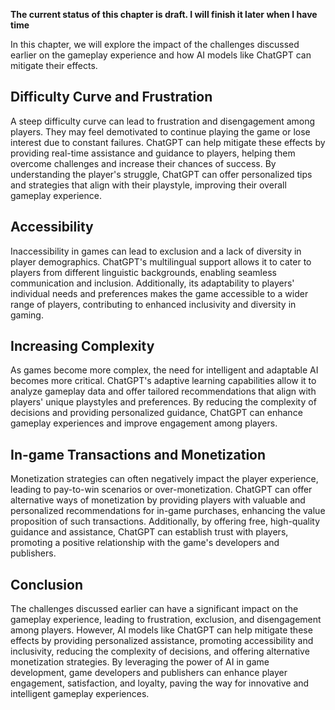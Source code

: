 **The current status of this chapter is draft. I will finish it later when I have time**

In this chapter, we will explore the impact of the challenges discussed earlier on the gameplay experience and how AI models like ChatGPT can mitigate their effects.

Difficulty Curve and Frustration
--------------------------------

A steep difficulty curve can lead to frustration and disengagement among players. They may feel demotivated to continue playing the game or lose interest due to constant failures. ChatGPT can help mitigate these effects by providing real-time assistance and guidance to players, helping them overcome challenges and increase their chances of success. By understanding the player's struggle, ChatGPT can offer personalized tips and strategies that align with their playstyle, improving their overall gameplay experience.

Accessibility
-------------

Inaccessibility in games can lead to exclusion and a lack of diversity in player demographics. ChatGPT's multilingual support allows it to cater to players from different linguistic backgrounds, enabling seamless communication and inclusion. Additionally, its adaptability to players' individual needs and preferences makes the game accessible to a wider range of players, contributing to enhanced inclusivity and diversity in gaming.

Increasing Complexity
---------------------

As games become more complex, the need for intelligent and adaptable AI becomes more critical. ChatGPT's adaptive learning capabilities allow it to analyze gameplay data and offer tailored recommendations that align with players' unique playstyles and preferences. By reducing the complexity of decisions and providing personalized guidance, ChatGPT can enhance gameplay experiences and improve engagement among players.

In-game Transactions and Monetization
-------------------------------------

Monetization strategies can often negatively impact the player experience, leading to pay-to-win scenarios or over-monetization. ChatGPT can offer alternative ways of monetization by providing players with valuable and personalized recommendations for in-game purchases, enhancing the value proposition of such transactions. Additionally, by offering free, high-quality guidance and assistance, ChatGPT can establish trust with players, promoting a positive relationship with the game's developers and publishers.

Conclusion
----------

The challenges discussed earlier can have a significant impact on the gameplay experience, leading to frustration, exclusion, and disengagement among players. However, AI models like ChatGPT can help mitigate these effects by providing personalized assistance, promoting accessibility and inclusivity, reducing the complexity of decisions, and offering alternative monetization strategies. By leveraging the power of AI in game development, game developers and publishers can enhance player engagement, satisfaction, and loyalty, paving the way for innovative and intelligent gameplay experiences.
